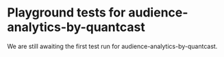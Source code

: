# Playground tests for audience-analytics-by-quantcast
We are still awaiting the first test run for audience-analytics-by-quantcast.
